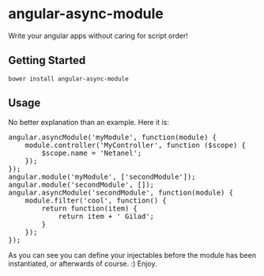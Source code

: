 # angular-async-module
Write your angular apps without caring for script order!

## Getting Started
`bower install angular-async-module`

## Usage
No better explanation than an example. Here it is:
<pre>
angular.asyncModule('myModule', function(module) {
    module.controller('MyController', function ($scope) {
        $scope.name = 'Netanel';
    });
});
angular.module('myModule', ['secondModule']);
angular.module('secondModule', []);
angular.asyncModule('secondModule', function(module) {
    module.filter('cool', function() {
        return function(item) {
            return item + ' Gilad';
        }
    });
});
</pre>
As you can see you can define your injectables before the module has been instantiated, or afterwards of course. :)
Enjoy.
